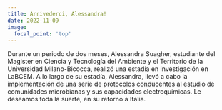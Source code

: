 ```yaml
---
title: Arrivederci, Alessandra!
date: 2022-11-09
image:
  focal_point: 'top'
---
```


Durante un periodo de dos meses, Alessandra Suagher, estudiante del Magister en Ciencia y Tecnología del Ambiente y el Territorio de la Universidad Milano-Bicocca, realizó una estadía en investigación en LaBCEM.  A lo largo de su estadía, Alessandra, llevó a cabo la implementación de una serie de protocolos conducentes al estudio de comunidades microbianas y sus capacidades electroquímicas. Le deseamos toda la suerte, en su retorno a Italia. 

<!--more-->
